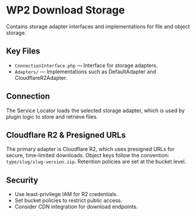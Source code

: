 # WP2 Download Storage

Contains storage adapter interfaces and implementations for file and object storage.

## Key Files
- `ConnectionInterface.php` — Interface for storage adapters.
- `Adapters/` — Implementations such as DefaultAdapter and CloudflareR2Adapter.


## Connection
The Service Locator loads the selected storage adapter, which is used by plugin logic to store and retrieve files.

## Cloudflare R2 & Presigned URLs
The primary adapter is Cloudflare R2, which uses presigned URLs for secure, time-limited downloads. Object keys follow the convention: `type/slug/slug-version.zip`. Retention policies are set at the bucket level.

## Security
- Use least-privilege IAM for R2 credentials.
- Set bucket policies to restrict public access.
- Consider CDN integration for download endpoints.
